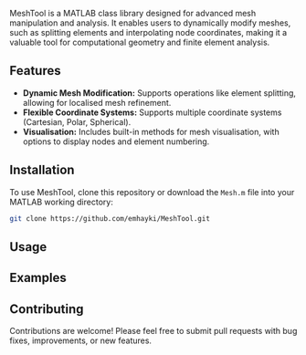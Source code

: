 MeshTool is a MATLAB class library designed for advanced mesh manipulation and analysis. It enables users to dynamically modify meshes, such as splitting elements and interpolating node coordinates, making it a valuable tool for computational geometry and finite element analysis.

## Features

- **Dynamic Mesh Modification:** Supports operations like element splitting, allowing for localised mesh refinement.
- **Flexible Coordinate Systems:** Supports multiple coordinate systems (Cartesian, Polar, Spherical).
- **Visualisation:** Includes built-in methods for mesh visualisation, with options to display nodes and element numbering.

## Installation

To use MeshTool, clone this repository or download the `Mesh.m` file into your MATLAB working directory:

```bash
git clone https://github.com/emhayki/MeshTool.git
```

## Usage
## Examples
## Contributing
Contributions are welcome! Please feel free to submit pull requests with bug fixes, improvements, or new features.

